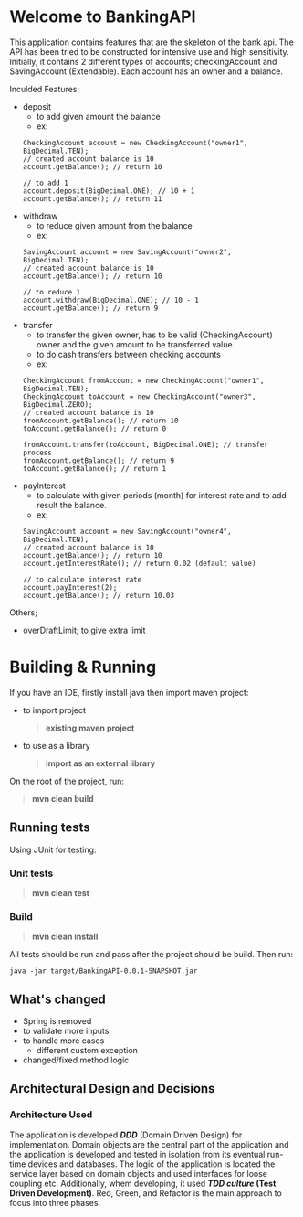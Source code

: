 
# Welcome to BankingAPI

This application contains features that are the skeleton of the bank api. The API has been tried to be constructed for intensive use and high sensitivity.
Initially, it contains 2 different types of accounts; checkingAccount and SavingAccount (Extendable). Each account has an owner and a balance.

Inculded Features:

 - deposit
	- to add given amount the balance
	- ex:
	```
	CheckingAccount account = new CheckingAccount("owner1", BigDecimal.TEN);
	// created account balance is 10
	account.getBalance(); // return 10

	// to add 1
	account.deposit(BigDecimal.ONE); // 10 + 1
	account.getBalance(); // return 11
	```
 - withdraw
	- to reduce given amount from the balance
	- ex:
	```
	SavingAccount account = new SavingAccount("owner2", BigDecimal.TEN);
	// created account balance is 10
	account.getBalance(); // return 10

	// to reduce 1
	account.withdraw(BigDecimal.ONE); // 10 - 1
	account.getBalance(); // return 9
	```
 - transfer
	- to transfer the given owner, has to be valid (CheckingAccount) owner and the given amount to be transferred value.
	- to do cash transfers between checking accounts
	- ex:
	```
	CheckingAccount fromAccount = new CheckingAccount("owner1", BigDecimal.TEN);
	CheckingAccount toAccount = new CheckingAccount("owner3", BigDecimal.ZERO);
	// created account balance is 10
	fromAccount.getBalance(); // return 10
	toAccount.getBalance(); // return 0

	fromAccount.transfer(toAccount, BigDecimal.ONE); // transfer process
	fromAccount.getBalance(); // return 9
	toAccount.getBalance(); // return 1
	```
 - payInterest
	- to calculate with given periods (month) for interest rate and to add result the balance.    
	- ex:
	```
	SavingAccount account = new SavingAccount("owner4", BigDecimal.TEN);
	// created account balance is 10
	account.getBalance(); // return 10
	account.getInterestRate(); // return 0.02 (default value)
	
	// to calculate interest rate
	account.payInterest(2);
	account.getBalance(); // return 10.03
	```
Others;

 - overDraftLimit; to give extra limit

# Building & Running

If you have an IDE, firstly install java then import maven project:

- to import project
	> **existing maven project**
- to use as a library
	> **import as an external library**

On the root of the project, run:

> **mvn clean build**

## Running tests

Using JUnit for testing:

###  Unit tests

> **mvn clean test**

### Build

> **mvn clean install**

All tests should be run and pass after the project should be build. Then run:

```
java -jar target/BankingAPI-0.0.1-SNAPSHOT.jar
```

## What's changed

- Spring is removed
- to validate more inputs
- to handle more cases
	- different custom exception
- changed/fixed method logic

## Architectural Design and Decisions

### Architecture Used

The application is developed  **_DDD_**  (Domain Driven Design)  for implementation. 
Domain objects are the central part of the application and the application is developed and tested in isolation from its eventual run-time devices and databases. The logic of the application is located the service layer based on domain objects and used interfaces for loose coupling etc. 
Additionally, whem developing, it used  **_TDD culture_  (Test Driven Development)**. Red, Green, and Refactor is the main approach to focus into three phases.